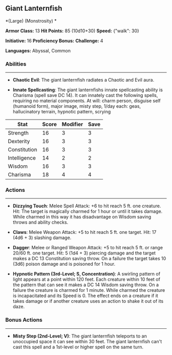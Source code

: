 ## Giant Lanternfish
*(Large) (Monstrosity) *

**Armor Class:** 13
**Hit Points:** 85 (10d10+30)
**Speed:** {"walk": 30}

**Initiative:** 16
**Proficiency Bonus:**
**Challenge:** 4

**Languages:** Abyssal, Common

### Abilities
 --- 
- **Chaotic Evil**: The giant lanternfish radiates a Chaotic and Evil aura.

- **Innate Spellcasting**: The giant lanternfishs innate spellcasting ability is Charisma (spell save DC 14). It can innately cast the following spells, requiring no material components. At will: charm person, disguise self (humanoid form), major image, misty step, 1/day each: geas, hallucinatory terrain, hypnotic pattern, scrying



| Stat | Score | Modifier | Save |
| ---- | ---- | ---- | ---- |
| Strength | 16 | 3 | 3 |
| Dexterity | 16 | 3 | 3 |
| Constitution | 16 | 3 | 3 |
| Intelligence | 14 | 2 | 2 |
| Wisdom | 16 | 3 | 3 |
| Charisma | 18 | 4 | 4 |

### Actions
 --- 
- **Dizzying Touch**: Melee Spell Attack: +6 to hit  reach 5 ft.  one creature. Hit: The target is magically charmed for 1 hour or until it takes damage. While charmed in this way  it has disadvantage on Wisdom saving throws and ability checks.

- **Claws**: Melee Weapon Attack: +5 to hit  reach 5 ft.  one target. Hit: 17 (4d6 + 3) slashing damage.

- **Dagger**: Melee or Ranged Weapon Attack: +5 to hit  reach 5 ft. or range 20/60 ft.  one target. Hit: 5 (1d4 + 3) piercing damage  and the target makes a DC 13 Constitution saving throw. On a failure  the target takes 10 (3d6) poison damage and is poisoned for 1 hour.

- **Hypnotic Pattern (3rd-Level; S, Concentration)**: A swirling pattern of light appears at a point within 120 feet. Each creature within 10 feet of the pattern that can see it makes a DC 14 Wisdom saving throw. On a failure  the creature is charmed for 1 minute. While charmed  the creature is incapacitated and its Speed is 0. The effect ends on a creature if it takes damage or if another creature uses an action to shake it out of its daze.

### Bonus Actions
 --- 
- **Misty Step (2nd-Level; V)**: The giant lanternfish teleports to an unoccupied space it can see within 30 feet. The giant lanternfish can't cast this spell and a 1st-level or higher spell on the same turn.

